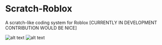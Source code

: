 # Scratch-Roblox
A scratch-like coding system for Roblox [CURRENTLY IN DEVELOPMENT CONTRIBUTION WOULD BE NICE]






![alt text](https://i.imgur.com/8oRMjkw.png)
![alt text](https://i.imgur.com/hU17llL.png)



